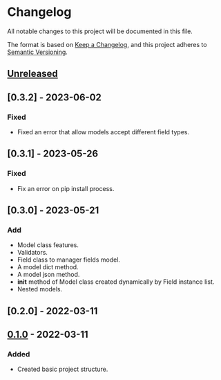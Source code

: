 # Changelog
All notable changes to this project will be documented in this file.

The format is based on [Keep a Changelog](https://keepachangelog.com/en/1.0.0/),
and this project adheres to [Semantic Versioning](https://semver.org/spec/v2.0.0.html).


## [Unreleased]


## [0.3.2] - 2023-06-02
### Fixed
- Fixed an error that allow models accept different field types.


## [0.3.1] - 2023-05-26
### Fixed
- Fix an error on pip install process.


## [0.3.0] - 2023-05-21
### Add
- Model class features.
- Validators.
- Field class to manager fields model.
- A model dict method.
- A model json method.
- __init__ method of Model class created dynamically by Field instance list.
- Nested models.


## [0.2.0] - 2022-03-11


## [0.1.0] - 2022-03-11
### Added
- Created basic project structure.


[Unreleased]: https://github.com/manasseslima/bike/compare/v0.2.0...HEAD
[0.1.0]: https://github.com/manasseslima/bike/releases/tag/v0.1.0